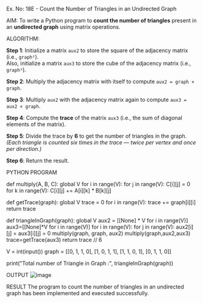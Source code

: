 Ex. No: 18E - Count the Number of Triangles in an Undirected Graph

AIM:
To write a Python program to **count the number of triangles** present in an **undirected graph** using matrix operations.

ALGORITHM:

**Step 1**: Initialize a matrix `aux2` to store the square of the adjacency matrix (i.e., `graph²`).  
Also, initialize a matrix `aux3` to store the cube of the adjacency matrix (i.e., `graph³`).

**Step 2**: Multiply the adjacency matrix with itself to compute `aux2 = graph × graph`.

**Step 3**: Multiply `aux2` with the adjacency matrix again to compute `aux3 = aux2 × graph`.

**Step 4**: Compute the **trace** of the matrix `aux3` (i.e., the sum of diagonal elements of the matrix).

**Step 5**: Divide the trace by **6** to get the number of triangles in the graph.  
*(Each triangle is counted six times in the trace — twice per vertex and once per direction.)*

**Step 6**: Return the result.

PYTHON PROGRAM


def multiply(A, B, C):
	global V
	for i in range(V):
		for j in range(V):
			C[i][j] = 0
			for k in range(V):
				C[i][j] += A[i][k] * B[k][j]


def getTrace(graph):
	global V
	trace = 0
	for i in range(V):
		trace += graph[i][i]
	return trace

def triangleInGraph(graph):
	global V
	aux2 = [[None] * V for i in range(V)]
	aux3=[[None]*V for i in range(V)]
	for i in range(V):
		for j in range(V):
			aux2[i][j] = aux3[i][j] = 0
	multiply(graph, graph, aux2)
	multiply(graph,aux2,aux3)
  trace=getTrace(aux3)
	return trace // 6


V = int(input())
graph = [[0, 1, 1, 0],
		[1, 0, 1, 1],
		[1, 1, 0, 1],
		[0, 1, 1, 0]]

print("Total number of Triangle in Graph :",
					triangleInGraph(graph))




OUTPUT
![image](https://github.com/user-attachments/assets/e63a11d8-bd14-4fb5-a4d4-c5cac487b5c5)


RESULT
The program to count the number of triangles in an undirected graph has been implemented and executed successfully.

